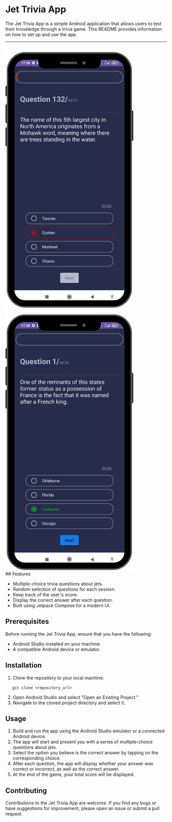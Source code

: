 # Jet Trivia App

The Jet Trivia App is a simple Android application that allows users to test their knowledge through a trivia game. This README provides information on how to set up and use the app.
___
<br/>
<img src="images/shot1.png" alt="Alt Text" width="400" height="800">
<br/>
<br/>
<img src="images/shot2.png" alt="Alt Text" width="400" height="800">
<br/>
## Features

- Multiple-choice trivia questions about jets.
- Random selection of questions for each session.
- Keep track of the user's score.
- Display the correct answer after each question.
- Built using Jetpack Compose for a modern UI.

## Prerequisites

Before running the Jet Trivia App, ensure that you have the following:

- Android Studio installed on your machine.
- A compatible Android device or emulator.

## Installation

1. Clone the repository to your local machine:

```
   git clone <repository_url>
```

2. Open Android Studio and select "Open an Existing Project."
3. Navigate to the cloned project directory and select it.

## Usage

1. Build and run the app using the Android Studio emulator or a connected Android device.
2. The app will start and present you with a series of multiple-choice questions about jets.
3. Select the option you believe is the correct answer by tapping on the corresponding choice.
4. After each question, the app will display whether your answer was correct or incorrect, as well as the correct answer.
5. At the end of the game, your total score will be displayed.

## Contributing
Contributions to the Jet Trivia App are welcome. If you find any bugs or have suggestions for improvement, please open an issue or submit a pull request.
